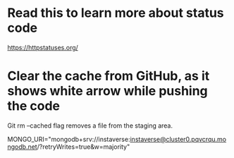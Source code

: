 # Read this to learn more about status code
https://httpstatuses.org/

# Clear the cache from GitHub, as it shows white arrow while pushing the code
Git rm –cached flag removes a file from the staging area.

MONGO_URI="mongodb+srv://instaverse:instaverse@cluster0.pqvcrqu.mongodb.net/?retryWrites=true&w=majority"
